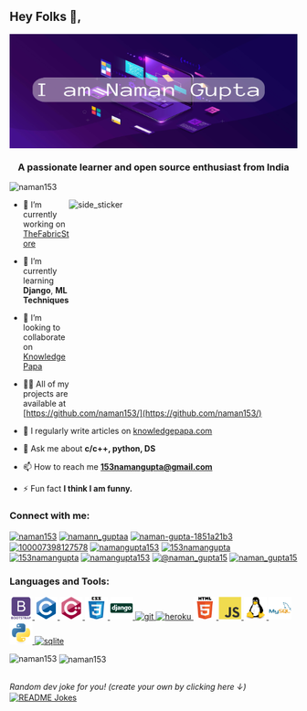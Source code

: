 ## Hey Folks 👋,
<img align="center" width=1000px height=200px alt="side_sticker" src="https://github.com/naman153/naman153/blob/main/VPL-04%20(1)%20(1).jpg" />


<h3 align="center">A passionate learner and open source enthusiast from India</h3>

<p align="left"> <img src="https://komarev.com/ghpvc/?username=naman153&label=Profile%20views&color=0e75b6&style=flat" alt="naman153" /> </p>
<img align="right" width=400px height=350px alt="side_sticker" src="https://cdn.dribbble.com/users/1292677/screenshots/6139167/media/fcf7fd0c619bb87706533079240915f3.gif" />

- 🔭 I’m currently working on [TheFabricStore](https://github.com/naman153/TheFabricStore)

- 🌱 I’m currently learning **Django**, **ML Techniques**

- 👯 I’m looking to collaborate on [KnowledgePapa](https://github.com/KnowledgePapa)

- 👨‍💻 All of my projects are available at [https://github.com/naman153/](https://github.com/naman153/)

- 📝 I regularly write articles on [knowledgepapa.com](knowledgepapa.com)

- 💬 Ask me about **c/c++, python, DS**

- 📫 How to reach me **153namangupta@gmail.com**

- ⚡ Fun fact **I think I am funny.**

<h3 align="left">Connect with me:</h3>
<p align="left">
<a href="https://dev.to/naman153" target="blank"><img align="center" src="https://cdn.jsdelivr.net/npm/simple-icons@3.0.1/icons/dev-dot-to.svg" alt="naman153" height="30" width="40" /></a>
<a href="https://twitter.com/namann_guptaa" target="blank"><img align="center" src="https://raw.githubusercontent.com/rahuldkjain/github-profile-readme-generator/master/src/images/icons/Social/twitter.svg" alt="namann_guptaa" height="30" width="40" /></a>
<a href="https://linkedin.com/in/naman-gupta-1851a21b3" target="blank"><img align="center" src="https://raw.githubusercontent.com/rahuldkjain/github-profile-readme-generator/master/src/images/icons/Social/linked-in-alt.svg" alt="naman-gupta-1851a21b3" height="30" width="40" /></a>
<a href="https://fb.com/100007398127578" target="blank"><img align="center" src="https://raw.githubusercontent.com/rahuldkjain/github-profile-readme-generator/master/src/images/icons/Social/facebook.svg" alt="100007398127578" height="30" width="40" /></a>
<a href="https://www.codechef.com/users/namangupta153" target="blank"><img align="center" src="https://cdn.jsdelivr.net/npm/simple-icons@3.1.0/icons/codechef.svg" alt="namangupta153" height="30" width="40" /></a>
<a href="https://www.hackerrank.com/153namangupta" target="blank"><img align="center" src="https://raw.githubusercontent.com/rahuldkjain/github-profile-readme-generator/master/src/images/icons/Social/hackerrank.svg" alt="153namangupta" height="30" width="40" /></a>
<a href="https://codeforces.com/profile/153namangupta" target="blank"><img align="center" src="https://cdn.jsdelivr.net/npm/simple-icons@3.0.1/icons/codeforces.svg" alt="153namangupta" height="30" width="40" /></a>
<a href="https://www.leetcode.com/namangupta153" target="blank"><img align="center" src="https://raw.githubusercontent.com/rahuldkjain/github-profile-readme-generator/master/src/images/icons/Social/leet-code.svg" alt="namangupta153" height="30" width="40" /></a>
<a href="https://www.hackerearth.com/@naman_gupta15" target="blank"><img align="center" src="https://raw.githubusercontent.com/rahuldkjain/github-profile-readme-generator/master/src/images/icons/Social/hackerearth.svg" alt="@naman_gupta15" height="30" width="40" /></a>
<a href="https://auth.geeksforgeeks.org/user/naman_gupta15" target="blank"><img align="center" src="https://raw.githubusercontent.com/rahuldkjain/github-profile-readme-generator/master/src/images/icons/Social/geeks-for-geeks.svg" alt="naman_gupta15" height="30" width="40" /></a>
</p>

<h3 align="left">Languages and Tools:</h3>
<p align="left"> <a href="https://getbootstrap.com" target="_blank"> <img src="https://raw.githubusercontent.com/devicons/devicon/master/icons/bootstrap/bootstrap-plain-wordmark.svg" alt="bootstrap" width="40" height="40"/> </a> <a href="https://www.cprogramming.com/" target="_blank"> <img src="https://raw.githubusercontent.com/devicons/devicon/master/icons/c/c-original.svg" alt="c" width="40" height="40"/> </a> <a href="https://www.w3schools.com/cpp/" target="_blank"> <img src="https://raw.githubusercontent.com/devicons/devicon/master/icons/cplusplus/cplusplus-original.svg" alt="cplusplus" width="40" height="40"/> </a> <a href="https://www.w3schools.com/css/" target="_blank"> <img src="https://raw.githubusercontent.com/devicons/devicon/master/icons/css3/css3-original-wordmark.svg" alt="css3" width="40" height="40"/> </a> <a href="https://www.djangoproject.com/" target="_blank"> <img src="https://raw.githubusercontent.com/devicons/devicon/master/icons/django/django-original.svg" alt="django" width="40" height="40"/> </a> <a href="https://git-scm.com/" target="_blank"> <img src="https://www.vectorlogo.zone/logos/git-scm/git-scm-icon.svg" alt="git" width="40" height="40"/> </a> <a href="https://heroku.com" target="_blank"> <img src="https://www.vectorlogo.zone/logos/heroku/heroku-icon.svg" alt="heroku" width="40" height="40"/> </a> <a href="https://www.w3.org/html/" target="_blank"> <img src="https://raw.githubusercontent.com/devicons/devicon/master/icons/html5/html5-original-wordmark.svg" alt="html5" width="40" height="40"/> </a> <a href="https://developer.mozilla.org/en-US/docs/Web/JavaScript" target="_blank"> <img src="https://raw.githubusercontent.com/devicons/devicon/master/icons/javascript/javascript-original.svg" alt="javascript" width="40" height="40"/> </a> <a href="https://www.linux.org/" target="_blank"> <img src="https://raw.githubusercontent.com/devicons/devicon/master/icons/linux/linux-original.svg" alt="linux" width="40" height="40"/> </a> <a href="https://www.mysql.com/" target="_blank"> <img src="https://raw.githubusercontent.com/devicons/devicon/master/icons/mysql/mysql-original-wordmark.svg" alt="mysql" width="40" height="40"/> </a> <a href="https://www.python.org" target="_blank"> <img src="https://raw.githubusercontent.com/devicons/devicon/master/icons/python/python-original.svg" alt="python" width="40" height="40"/> </a> <a href="https://www.sqlite.org/" target="_blank"> <img src="https://www.vectorlogo.zone/logos/sqlite/sqlite-icon.svg" alt="sqlite" width="40" height="40"/> </a> </p>

<p><img align="left" src="https://github-readme-stats.vercel.app/api/top-langs?username=naman153&show_icons=true&locale=en&layout=compact" alt="naman153" /></p>

<p>&nbsp;<img align="center" src="https://github-readme-stats.vercel.app/api?username=naman153&show_icons=true&locale=en" alt="naman153" /></p>
<br>
<i>Random dev joke for you! (create your own by clicking here ↓)</i><br>
<a href="https://readme-jokes.vercel.app"><img align="center" src="https://readme-jokes.vercel.app/api" alt="README Jokes"></a>

